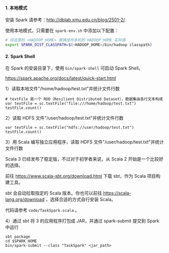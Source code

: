 #### 1. 本地模式

安装 Spark 请参考：http://dblab.xmu.edu.cn/blog/2501-2/

使用本地模式，只需要在 `spark-env.sh` 中添加以下配置：

```bash
# 将这里的 <HADOOP_HOME> 替换成你本机的 HADOOP_HOME 实际值
export SPARK_DIST_CLASSPATH=$(<HADOOP_HOME>/bin/hadoop classpath)
```

#### 2. Spark Shell

在 Spark 的安装目录下，使用 `bin/spark-shell` 可启动 Spark Shell。

https://spark.apache.org/docs/latest/quick-start.html

1）读取本地文件"/home/hadoop/test.txt"并统计文件行数

```shell
# textFile 是一个 RDD（Resilient Distributed Dataset），数据集由各行文本构成
var textFile = sc.textFile("file:///home/hadoop/test.txt")
testFile.count()
```

2）读取 HDFS 文件"/user/hadoop/test.txt"并统计文件行数

```shell
var textFile = sc.textFile("hdfs://user/hadoop/test.txt")
testFile.count()
```

3）用 Scala 编写独立应用程序，读取 HDFS 文件"/user/hadoop/test.txt"并统计文件行数

Scala 3 已经发布了稳定版，不过对于初学者来说，从 Scala 2 开始是一个比较好的选择。

前往 https://www.scala-sbt.org/download.html 下载 sbt，作为 Scala 项目构建工具。

sbt 会自动拉取指定的 Scala 版本。你也可以前往 https://scala-lang.org/download ，选择合适的方式自行安装 Scala。

代码请参考 `code/TaskSpark.scala` 。

4）通过 sbt 将 3 的应用程序打包成 JAR，并通过 spark-submit 提交到 Spark 中运行

```shell
sbt package
cd $SPARK_HOME
bin/spark-submit --class "TaskSpark" <jar_path>
```

